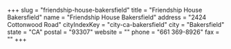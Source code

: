 +++
slug = "friendship-house-bakersfield"
title = "Friendship House Bakersfield"
name = "Friendship House Bakersfield"
address = "2424 Cottonwood Road"
cityIndexKey = "city-ca-bakersfield"
city = "Bakersfield"
state = "CA"
postal = "93307"
website = ""
phone = "661 369-8926"
fax = ""
+++
